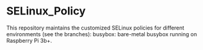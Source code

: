 # SELinux_Policy
This repository maintains the customized SELinux policies for different 
environments (see the branches):
  busybox: bare-metal busybox running on Raspberry Pi 3b+.
